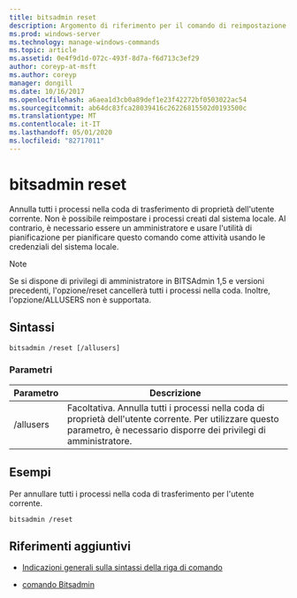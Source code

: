 ```yaml
---
title: bitsadmin reset
description: Argomento di riferimento per il comando di reimpostazione Bitsadmin, che annulla tutti i processi nella coda di trasferimento di proprietà dell'utente corrente.
ms.prod: windows-server
ms.technology: manage-windows-commands
ms.topic: article
ms.assetid: 0e4f9d1d-072c-493f-8d7a-f6d713c3ef29
author: coreyp-at-msft
ms.author: coreyp
manager: dongill
ms.date: 10/16/2017
ms.openlocfilehash: a6aea1d3cb0a89def1e23f42272bf0503022ac54
ms.sourcegitcommit: ab64dc83fca28039416c26226815502d0193500c
ms.translationtype: MT
ms.contentlocale: it-IT
ms.lasthandoff: 05/01/2020
ms.locfileid: "82717011"
---
```

# <a name="bitsadmin-reset"></a>bitsadmin reset

Annulla tutti i processi nella coda di trasferimento di proprietà dell'utente corrente. Non è possibile reimpostare i processi creati dal sistema locale. Al contrario, è necessario essere un amministratore e usare l'utilità di pianificazione per pianificare questo comando come attività usando le credenziali del sistema locale.

> [!NOTE]
> Se si dispone di privilegi di amministratore in BITSAdmin 1,5 e versioni precedenti, l'opzione/reset cancellerà tutti i processi nella coda. Inoltre, l'opzione/ALLUSERS non è supportata.

## <a name="syntax"></a>Sintassi

```
bitsadmin /reset [/allusers]
```

### <a name="parameters"></a>Parametri

| Parametro | Descrizione |
| -------------- | -------------- |
| /allusers | Facoltativa. Annulla tutti i processi nella coda di proprietà dell'utente corrente. Per utilizzare questo parametro, è necessario disporre dei privilegi di amministratore. |

## <a name="examples"></a>Esempi

Per annullare tutti i processi nella coda di trasferimento per l'utente corrente.

```
bitsadmin /reset
```

## <a name="additional-references"></a>Riferimenti aggiuntivi

- [Indicazioni generali sulla sintassi della riga di comando](command-line-syntax-key.md)

- [comando Bitsadmin](bitsadmin.md)
